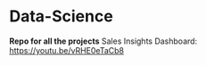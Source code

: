 # Data-Science
**Repo for all the projects**
Sales Insights Dashboard: https://youtu.be/vRHE0eTaCb8


